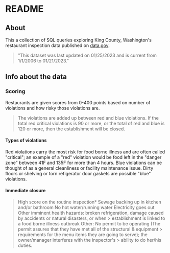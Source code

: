 # README

## About 

This a collection of SQL queries exploring King County, Washington's restaurant inspection data published on [data.gov](https://catalog.data.gov/dataset/food-establishment-inspection-data).
> "This dataset was last updated on 01/25/2023 and is current from 1/1/2006 to 01/21/2023."

## Info about the data

### Scoring

Restaurants are given scores from 0-400 points based on number of violations and how risky those violations are.
> The violations are added up between red and blue violations. If the total red critical violations is 90 or more, or the total of red and blue is 120 or more, then the establishment will be closed.

#### Types of violations

Red violations carry the most risk for food borne illness and are often called "critical"; an example of a "red" violation would be food left in the "danger zone" between 41F and 135F for more than 4 hours. Blue violations can be thought of as a general cleanliness or facility maintenance issue. Dirty floors or shelving or torn refigerator door gaskets are possible "blue" violations.

#### Immediate closure

> High score on the routine inspection*
> Sewage backing up in kitchen and/or bathroom
> No hot water/running water
> Electricity goes out
> Other imminent health hazards: broken refrigeration, damage caused by accidents or natural disasters, or when > establishment is linked to a food borne illness outbreak
> Other: No permit to be operating (The permit assures that they have met all of the structural & equipment > requirements for the menu items they are going to serve); the owner/manager interferes with the inspector's > ability to do her/his duties.
